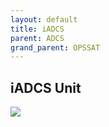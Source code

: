 ```yaml
---
layout: default
title: iADCS
parent: ADCS
grand_parent: OPSSAT
---
```


## iADCS Unit

![](iadcs.png)